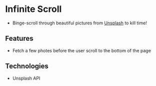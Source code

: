 # Infinite Scroll
* Binge-scroll through beautiful pictures from [Unsplash](https://unsplash.com/) to kill time!

## Features
* Fetch a few photes before the user scroll to the bottom of the page

## Technologies
* Unsplash API